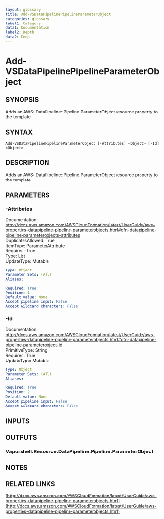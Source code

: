 ```yaml
---
layout: glossary
title: Add-VSDataPipelinePipelineParameterObject
categories: glossary
label1: Category
data1: Documentation
label2: Depth
data2: Deep
---
```


# Add-VSDataPipelinePipelineParameterObject

## SYNOPSIS
Adds an AWS::DataPipeline::Pipeline.ParameterObject resource property to the template

## SYNTAX

```
Add-VSDataPipelinePipelineParameterObject [-Attributes] <Object> [-Id] <Object>
```

## DESCRIPTION
Adds an AWS::DataPipeline::Pipeline.ParameterObject resource property to the template

## PARAMETERS

### -Attributes
Documentation: http://docs.aws.amazon.com/AWSCloudFormation/latest/UserGuide/aws-properties-datapipeline-pipeline-parameterobjects.html#cfn-datapipeline-pipeline-parameterobjects-attributes    
DuplicatesAllowed: True    
ItemType: ParameterAttribute    
Required: True    
Type: List    
UpdateType: Mutable

```yaml
Type: Object
Parameter Sets: (All)
Aliases: 

Required: True
Position: 1
Default value: None
Accept pipeline input: False
Accept wildcard characters: False
```

### -Id
Documentation: http://docs.aws.amazon.com/AWSCloudFormation/latest/UserGuide/aws-properties-datapipeline-pipeline-parameterobjects.html#cfn-datapipeline-pipeline-parameterobject-id    
PrimitiveType: String    
Required: True    
UpdateType: Mutable

```yaml
Type: Object
Parameter Sets: (All)
Aliases: 

Required: True
Position: 2
Default value: None
Accept pipeline input: False
Accept wildcard characters: False
```

## INPUTS

## OUTPUTS

### Vaporshell.Resource.DataPipeline.Pipeline.ParameterObject

## NOTES

## RELATED LINKS

[http://docs.aws.amazon.com/AWSCloudFormation/latest/UserGuide/aws-properties-datapipeline-pipeline-parameterobjects.html](http://docs.aws.amazon.com/AWSCloudFormation/latest/UserGuide/aws-properties-datapipeline-pipeline-parameterobjects.html)

